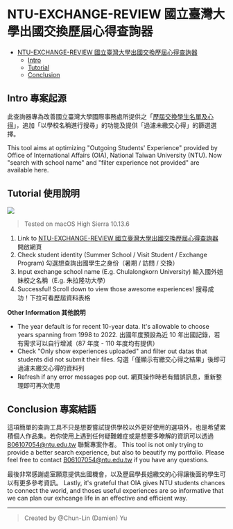 # NTU-EXCHANGE-REVIEW 國立臺灣大學出國交換歷屆心得查詢器

+ [NTU-EXCHANGE-REVIEW 國立臺灣大學出國交換歷屆心得查詢器](#ntu-exchange-review-國立臺灣大學出國交換歷屆心得查詢器)
  + [Intro](#intro-專案起源)
  + [Tutorial](#tutorial-使用說明)
  + [Conclusion](#conclusion-專案結語)

## Intro 專案起源

此查詢器專為改善國立臺灣大學國際事務處所提供之「[歷屆交換學生名單及心得](https://oia.ntu.edu.tw/students/outgoing.students.experience)」，追加「以學校名稱進行搜尋」的功能及提供「過濾未繳交心得」的篩選選擇。

This tool aims at optimizing "Outgoing Students' Experience" provided by Office of International Affairs (OIA), National Taiwan University (NTU). Now "search with school name" and "filter experience not provided" are available here.

## Tutorial 使用說明
<img src="https://img.shields.io/badge/python-requests %7C BeautifulSoup4 %7C streamlit %7C pandas-blue">

> Tested on macOS High Sierra 10.13.6

1. Link to [NTU-EXCHANGE-REVIEW 國立臺灣大學出國交換歷屆心得查詢器](https://share.streamlit.io/damien-y/ntu-exchange-review/main.py)
開啟網頁
2. Check student identity (Summer School / Visit Student / Exchange Program)
勾選想查詢出國學生之身份（暑期 / 訪問 / 交換）
3. Input exchange school name (E.g. Chulalongkorn University)
輸入國外姐妹校之名稱（E.g. 朱拉隆功大學）
4. Successful! Scroll down to view those awesome experiences!
搜尋成功！下拉可看歷屆資料表格

**Other Information 其他說明**
- The year default is for recent 10-year data. It's allowable to choose years spanning from 1998 to 2022.
出國年度預設為近 10 年出國記錄，若有需求可以自行增減（87 年度 - 110 年度均有提供）
- Check "Only show experiences uploaded" and filter out datas that students did not submit their files.
勾選「僅顯示有繳交心得之結果」後即可過濾未繳交心得的資料列
- Refresh if any error messages pop out.
網頁操作時若有錯誤訊息，重新整理即可再次使用

## Conclusion 專案結語

這項簡單的查詢工具不只是想要嘗試提供學校以外更好使用的選項外，也是希望累積個人作品集。若你使用上遇到任何疑難雜症或是想要多瞭解的資訊可以透過 B06107054@ntu.edu.tw 聯繫專案作者。
This tool is not only trying to provide a better search experience, but also to beautify my portfolio. Please feel free to contact B06107054@ntu.edu.tw if you have any questions.

最後非常感謝處室願意提供出國機會，以及歷屆學長姐繳交的心得讓後面的學生可以有更多參考資訊。
Lastly, it's grateful that OIA gives NTU students chances to connect the world, and thoses useful experiences are so informative that we can plan our exhcange life in an effective and efficient way.

---
> Created by @Chun-Lin (Damien) Yu
